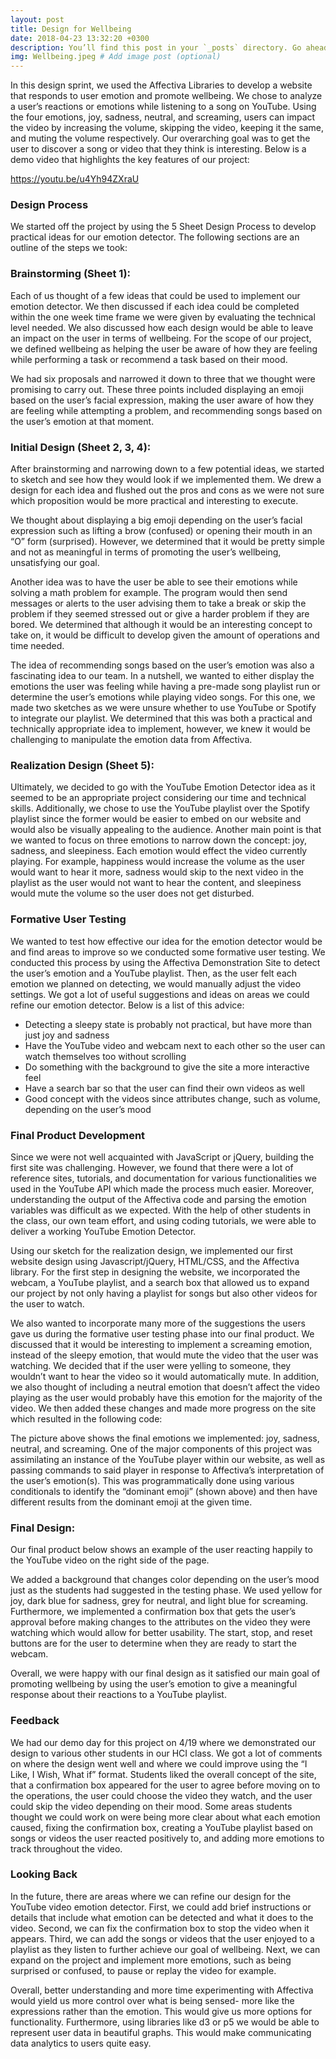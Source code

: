 ```yaml
---
layout: post
title: Design for Wellbeing
date: 2018-04-23 13:32:20 +0300
description: You’ll find this post in your `_posts` directory. Go ahead and edit it and re-build the site to see your changes. # Add post description (optional)
img: Wellbeing.jpeg # Add image post (optional)
---
```

In this design sprint, we used the Affectiva Libraries to develop a website that responds to user emotion and promote wellbeing. We chose to analyze a user’s reactions or emotions while listening to a song on YouTube. Using the four emotions, joy, sadness, neutral, and screaming, users can impact the video by increasing the volume, skipping the video, keeping it the same, and muting the volume respectively. Our overarching goal was to get the user to discover a song or video that they think is interesting. Below is a demo video that highlights the key features of our project:

https://youtu.be/u4Yh94ZXraU

###  Design Process
We started off the project by using the 5 Sheet Design Process to develop practical ideas for our emotion detector. The following sections are an outline of the steps we took:

###  Brainstorming (Sheet 1):
Each of us thought of a few ideas that could be used to implement our emotion detector. We then discussed if each idea could be completed within the one week time frame we were given by evaluating the technical level needed. We also discussed how each design would be able to leave an impact on the user in terms of wellbeing. For the scope of our project, we defined wellbeing as helping the user be aware of how they are feeling while performing a task or recommend a task based on their mood.

We had six proposals and narrowed it down to three that we thought were promising to carry out. These three points included displaying an emoji based on the user’s facial expression, making the user aware of how they are feeling while attempting a problem, and recommending songs based on the user’s emotion at that moment.

###  Initial Design (Sheet 2, 3, 4):
After brainstorming and narrowing down to a few potential ideas, we started to sketch and see how they would look if we implemented them. We drew a design for each idea and flushed out the pros and cons as we were not sure which proposition would be more practical and interesting to execute.

We thought about displaying a big emoji depending on the user’s facial expression such as lifting a brow (confused) or opening their mouth in an “O” form (surprised). However, we determined that it would be pretty simple and not as meaningful in terms of promoting the user’s wellbeing, unsatisfying our goal.

Another idea was to have the user be able to see their emotions while solving a math problem for example. The program would then send messages or alerts to the user advising them to take a break or skip the problem if they seemed stressed out or give a harder problem if they are bored. We determined that although it would be an interesting concept to take on, it would be difficult to develop given the amount of operations and time needed.

The idea of recommending songs based on the user’s emotion was also a fascinating idea to our team. In a nutshell, we wanted to either display the emotions the user was feeling while having a pre-made song playlist run or determine the user’s emotions while playing video songs. For this one, we made two sketches as we were unsure whether to use YouTube or Spotify to integrate our playlist. We determined that this was both a practical and technically appropriate idea to implement, however, we knew it would be challenging to manipulate the emotion data from Affectiva.

###  Realization Design (Sheet 5):
Ultimately, we decided to go with the YouTube Emotion Detector idea as it seemed to be an appropriate project considering our time and technical skills. Additionally, we chose to use the YouTube playlist over the Spotify playlist since the former would be easier to embed on our website and would also be visually appealing to the audience. Another main point is that we wanted to focus on three emotions to narrow down the concept: joy, sadness, and sleepiness. Each emotion would effect the video currently playing. For example, happiness would increase the volume as the user would want to hear it more, sadness would skip to the next video in the playlist as the user would not want to hear the content, and sleepiness would mute the volume so the user does not get disturbed.

###  Formative User Testing
We wanted to test how effective our idea for the emotion detector would be and find areas to improve so we conducted some formative user testing. We conducted this process by using the Affectiva Demonstration Site to detect the user’s emotion and a YouTube playlist. Then, as the user felt each emotion we planned on detecting, we would manually adjust the video settings. We got a lot of useful suggestions and ideas on areas we could refine our emotion detector. Below is a list of this advice:

- Detecting a sleepy state is probably not practical, but have more than just joy and sadness
- Have the YouTube video and webcam next to each other so the user can watch themselves too without scrolling
- Do something with the background to give the site a more interactive feel
- Have a search bar so that the user can find their own videos as well
- Good concept with the videos since attributes change, such as volume, depending on the user’s mood

###  Final Product Development
Since we were not well acquainted with JavaScript or jQuery, building the first site was challenging. However, we found that there were a lot of reference sites, tutorials, and documentation for various functionalities we used in the YouTube API which made the process much easier. Moreover, understanding the output of the Affectiva code and parsing the emotion variables was difficult as we expected. With the help of other students in the class, our own team effort, and using coding tutorials, we were able to deliver a working YouTube Emotion Detector.

Using our sketch for the realization design, we implemented our first website design using Javascript/jQuery, HTML/CSS, and the Affectiva library. For the first step in designing the website, we incorporated the webcam, a YouTube playlist, and a search box that allowed us to expand our project by not only having a playlist for songs but also other videos for the user to watch.

We also wanted to incorporate many more of the suggestions the users gave us during the formative user testing phase into our final product. We discussed that it would be interesting to implement a screaming emotion, instead of the sleepy emotion, that would mute the video that the user was watching. We decided that if the user were yelling to someone, they wouldn’t want to hear the video so it would automatically mute. In addition, we also thought of including a neutral emotion that doesn’t affect the video playing as the user would probably have this emotion for the majority of the video. We then added these changes and made more progress on the site which resulted in the following code:

The picture above shows the final emotions we implemented: joy, sadness, neutral, and screaming. One of the major components of this project was assimilating an instance of the YouTube player within our website, as well as passing commands to said player in response to Affectiva’s interpretation of the user’s emotion(s). This was programmatically done using various conditionals to identify the “dominant emoji” (shown above) and then have different results from the dominant emoji at the given time.

###  Final Design:
Our final product below shows an example of the user reacting happily to the YouTube video on the right side of the page.

We added a background that changes color depending on the user’s mood just as the students had suggested in the testing phase. We used yellow for joy, dark blue for sadness, grey for neutral, and light blue for screaming. Furthermore, we implemented a confirmation box that gets the user’s approval before making changes to the attributes on the video they were watching which would allow for better usability. The start, stop, and reset buttons are for the user to determine when they are ready to start the webcam.

Overall, we were happy with our final design as it satisfied our main goal of promoting wellbeing by using the user’s emotion to give a meaningful response about their reactions to a YouTube playlist.

###  Feedback
We had our demo day for this project on 4/19 where we demonstrated our design to various other students in our HCI class. We got a lot of comments on where the design went well and where we could improve using the “I Like, I Wish, What if” format. Students liked the overall concept of the site, that a confirmation box appeared for the user to agree before moving on to the operations, the user could choose the video they watch, and the user could skip the video depending on their mood. Some areas students thought we could work on were being more clear about what each emotion caused, fixing the confirmation box, creating a YouTube playlist based on songs or videos the user reacted positively to, and adding more emotions to track throughout the video.

###  Looking Back
In the future, there are areas where we can refine our design for the YouTube video emotion detector. First, we could add brief instructions or details that include what emotion can be detected and what it does to the video. Second, we can fix the confirmation box to stop the video when it appears. Third, we can add the songs or videos that the user enjoyed to a playlist as they listen to further achieve our goal of wellbeing. Next, we can expand on the project and implement more emotions, such as being surprised or confused, to pause or replay the video for example.

Overall, better understanding and more time experimenting with Affectiva would yield us more control over what is being sensed- more like the expressions rather than the emotion. This would give us more options for functionality. Furthermore, using libraries like d3 or p5 we would be able to represent user data in beautiful graphs. This would make communicating data analytics to users quite easy.
